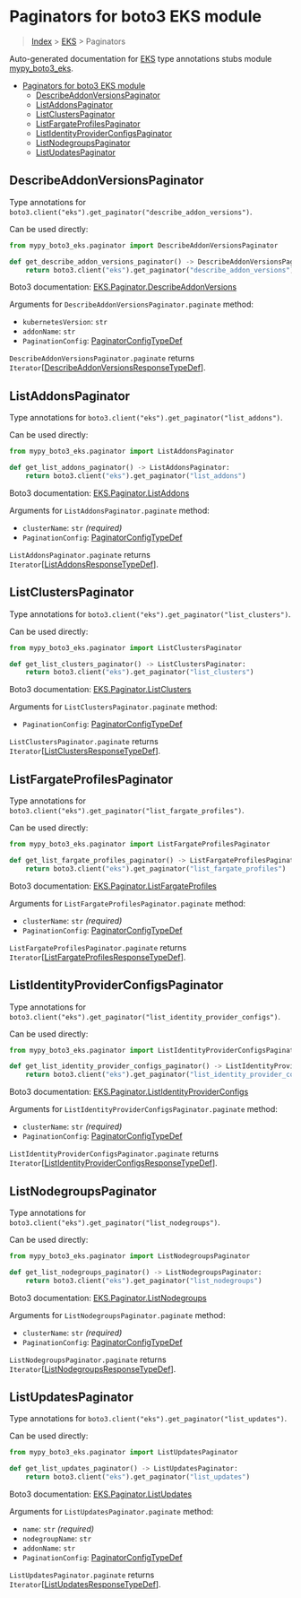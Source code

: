 # Paginators for boto3 EKS module

> [Index](..) > [EKS](.) > Paginators

Auto-generated documentation for
[EKS](https://boto3.amazonaws.com/v1/documentation/api/latest/reference/services/eks.html#EKS)
type annotations stubs module
[mypy_boto3_eks](https://pypi.org/project/mypy-boto3-eks/).

- [Paginators for boto3 EKS module](#paginators-for-boto3-eks-module)
  - [DescribeAddonVersionsPaginator](#describeaddonversionspaginator)
  - [ListAddonsPaginator](#listaddonspaginator)
  - [ListClustersPaginator](#listclusterspaginator)
  - [ListFargateProfilesPaginator](#listfargateprofilespaginator)
  - [ListIdentityProviderConfigsPaginator](#listidentityproviderconfigspaginator)
  - [ListNodegroupsPaginator](#listnodegroupspaginator)
  - [ListUpdatesPaginator](#listupdatespaginator)

## DescribeAddonVersionsPaginator

Type annotations for
`boto3.client("eks").get_paginator("describe_addon_versions")`.

Can be used directly:

```python
from mypy_boto3_eks.paginator import DescribeAddonVersionsPaginator

def get_describe_addon_versions_paginator() -> DescribeAddonVersionsPaginator:
    return boto3.client("eks").get_paginator("describe_addon_versions")
```

Boto3 documentation:
[EKS.Paginator.DescribeAddonVersions](https://boto3.amazonaws.com/v1/documentation/api/latest/reference/services/eks.html#EKS.Paginator.DescribeAddonVersions)

Arguments for `DescribeAddonVersionsPaginator.paginate` method:

- `kubernetesVersion`: `str`
- `addonName`: `str`
- `PaginationConfig`:
  [PaginatorConfigTypeDef](./type_defs.md#paginatorconfigtypedef)

`DescribeAddonVersionsPaginator.paginate` returns
`Iterator`\[[DescribeAddonVersionsResponseTypeDef](./type_defs.md#describeaddonversionsresponsetypedef)\].

## ListAddonsPaginator

Type annotations for `boto3.client("eks").get_paginator("list_addons")`.

Can be used directly:

```python
from mypy_boto3_eks.paginator import ListAddonsPaginator

def get_list_addons_paginator() -> ListAddonsPaginator:
    return boto3.client("eks").get_paginator("list_addons")
```

Boto3 documentation:
[EKS.Paginator.ListAddons](https://boto3.amazonaws.com/v1/documentation/api/latest/reference/services/eks.html#EKS.Paginator.ListAddons)

Arguments for `ListAddonsPaginator.paginate` method:

- `clusterName`: `str` *(required)*
- `PaginationConfig`:
  [PaginatorConfigTypeDef](./type_defs.md#paginatorconfigtypedef)

`ListAddonsPaginator.paginate` returns
`Iterator`\[[ListAddonsResponseTypeDef](./type_defs.md#listaddonsresponsetypedef)\].

## ListClustersPaginator

Type annotations for `boto3.client("eks").get_paginator("list_clusters")`.

Can be used directly:

```python
from mypy_boto3_eks.paginator import ListClustersPaginator

def get_list_clusters_paginator() -> ListClustersPaginator:
    return boto3.client("eks").get_paginator("list_clusters")
```

Boto3 documentation:
[EKS.Paginator.ListClusters](https://boto3.amazonaws.com/v1/documentation/api/latest/reference/services/eks.html#EKS.Paginator.ListClusters)

Arguments for `ListClustersPaginator.paginate` method:

- `PaginationConfig`:
  [PaginatorConfigTypeDef](./type_defs.md#paginatorconfigtypedef)

`ListClustersPaginator.paginate` returns
`Iterator`\[[ListClustersResponseTypeDef](./type_defs.md#listclustersresponsetypedef)\].

## ListFargateProfilesPaginator

Type annotations for
`boto3.client("eks").get_paginator("list_fargate_profiles")`.

Can be used directly:

```python
from mypy_boto3_eks.paginator import ListFargateProfilesPaginator

def get_list_fargate_profiles_paginator() -> ListFargateProfilesPaginator:
    return boto3.client("eks").get_paginator("list_fargate_profiles")
```

Boto3 documentation:
[EKS.Paginator.ListFargateProfiles](https://boto3.amazonaws.com/v1/documentation/api/latest/reference/services/eks.html#EKS.Paginator.ListFargateProfiles)

Arguments for `ListFargateProfilesPaginator.paginate` method:

- `clusterName`: `str` *(required)*
- `PaginationConfig`:
  [PaginatorConfigTypeDef](./type_defs.md#paginatorconfigtypedef)

`ListFargateProfilesPaginator.paginate` returns
`Iterator`\[[ListFargateProfilesResponseTypeDef](./type_defs.md#listfargateprofilesresponsetypedef)\].

## ListIdentityProviderConfigsPaginator

Type annotations for
`boto3.client("eks").get_paginator("list_identity_provider_configs")`.

Can be used directly:

```python
from mypy_boto3_eks.paginator import ListIdentityProviderConfigsPaginator

def get_list_identity_provider_configs_paginator() -> ListIdentityProviderConfigsPaginator:
    return boto3.client("eks").get_paginator("list_identity_provider_configs")
```

Boto3 documentation:
[EKS.Paginator.ListIdentityProviderConfigs](https://boto3.amazonaws.com/v1/documentation/api/latest/reference/services/eks.html#EKS.Paginator.ListIdentityProviderConfigs)

Arguments for `ListIdentityProviderConfigsPaginator.paginate` method:

- `clusterName`: `str` *(required)*
- `PaginationConfig`:
  [PaginatorConfigTypeDef](./type_defs.md#paginatorconfigtypedef)

`ListIdentityProviderConfigsPaginator.paginate` returns
`Iterator`\[[ListIdentityProviderConfigsResponseTypeDef](./type_defs.md#listidentityproviderconfigsresponsetypedef)\].

## ListNodegroupsPaginator

Type annotations for `boto3.client("eks").get_paginator("list_nodegroups")`.

Can be used directly:

```python
from mypy_boto3_eks.paginator import ListNodegroupsPaginator

def get_list_nodegroups_paginator() -> ListNodegroupsPaginator:
    return boto3.client("eks").get_paginator("list_nodegroups")
```

Boto3 documentation:
[EKS.Paginator.ListNodegroups](https://boto3.amazonaws.com/v1/documentation/api/latest/reference/services/eks.html#EKS.Paginator.ListNodegroups)

Arguments for `ListNodegroupsPaginator.paginate` method:

- `clusterName`: `str` *(required)*
- `PaginationConfig`:
  [PaginatorConfigTypeDef](./type_defs.md#paginatorconfigtypedef)

`ListNodegroupsPaginator.paginate` returns
`Iterator`\[[ListNodegroupsResponseTypeDef](./type_defs.md#listnodegroupsresponsetypedef)\].

## ListUpdatesPaginator

Type annotations for `boto3.client("eks").get_paginator("list_updates")`.

Can be used directly:

```python
from mypy_boto3_eks.paginator import ListUpdatesPaginator

def get_list_updates_paginator() -> ListUpdatesPaginator:
    return boto3.client("eks").get_paginator("list_updates")
```

Boto3 documentation:
[EKS.Paginator.ListUpdates](https://boto3.amazonaws.com/v1/documentation/api/latest/reference/services/eks.html#EKS.Paginator.ListUpdates)

Arguments for `ListUpdatesPaginator.paginate` method:

- `name`: `str` *(required)*
- `nodegroupName`: `str`
- `addonName`: `str`
- `PaginationConfig`:
  [PaginatorConfigTypeDef](./type_defs.md#paginatorconfigtypedef)

`ListUpdatesPaginator.paginate` returns
`Iterator`\[[ListUpdatesResponseTypeDef](./type_defs.md#listupdatesresponsetypedef)\].
